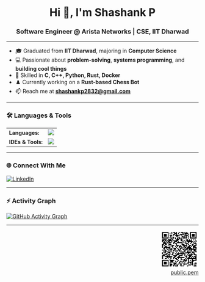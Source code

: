 <link rel="stylesheet" type='text/css' href="https://cdn.jsdelivr.net/gh/devicons/devicon@latest/devicon.min.css" />

<h1 align="center">Hi 👋, I'm Shashank P</h1>
<h3 align="center">Software Engineer @ Arista Networks | CSE, IIT Dharwad</h3>

---

- 🎓 Graduated from **IIT Dharwad**, majoring in **Computer Science**
- 💻 Passionate about **problem-solving**, **systems programming**, and **building cool things**
- 🔧 Skilled in **C, C++, Python, Rust, Docker**
- ♟️ Currently working on a **Rust-based Chess Bot**
- 📫 Reach me at **shashankp2832@gmail.com**

---

### 🛠️ Languages & Tools
<table>
  <tr>
    <td><strong>Languages:</strong></td>
    <td><img src="https://skillicons.dev/icons?i=c,cpp,python,rust" height="40"/></td>
  </tr>
  <tr>
    <td><strong>IDEs & Tools:</strong></td>
    <td><img src="https://skillicons.dev/icons?i=vscode,vim,docker,linux" height="40"/></td>
  </tr>
</table>

---

### 🌐 Connect With Me
<p>
  <a href="https://www.linkedin.com/in/shashankp2832/" target="_blank" rel="noopener noreferrer">
    <img src="https://img.icons8.com/color/48/linkedin.png" alt="LinkedIn" height="40" />
  </a>
</p>

---

### ⚡ Activity Graph
[![GitHub Activity Graph](https://github-readme-activity-graph.vercel.app/graph?username=shashankp28&bg_color=0d1117&color=8e93ff&line=7aa2f7&point=ffffff&area=true&hide_border=true)](https://github.com/ashutosh00710/github-readme-activity-graph)

---

<p align="right">
  <a href="https://github.com/shashankp28/public.pem" target="_blank">
    <img src="https://raw.githubusercontent.com/shashankp28/shashankp28/main/qr.png" alt="QR: Public Key" width="100"/>
  </a><br>
  <a href="https://raw.githubusercontent.com/shashankp28/shashankp28/refs/heads/main/public.pem" target="_blank">public.pem</a>
</p>
